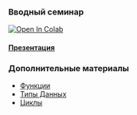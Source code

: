 ### Вводный семинар
<a target="_blank" href="https://colab.research.google.com/github/knapweedss/TextMining_HSE/blob/main/autumn_2024/sem01/Sem01.ipynb">
  <img src="https://colab.research.google.com/assets/colab-badge.svg" alt="Open In Colab"/>
</a>

#### [Презентация](https://docs.google.com/presentation/d/1BnHEU6Q5CpneS0rfhzjUe5aBSkxS9k0lysjvr0BPE84/edit?usp=sharing)

### Дополнительные материалы


- [Функции](https://pythonworld.ru/tipy-dannyx-v-python/vse-o-funkciyax-i-ix-argumentax.html)
- [Типы Данных](https://realpython.com/python-data-structures/)
- [Циклы](https://practicum.yandex.ru/blog/cikly-v-python/)
